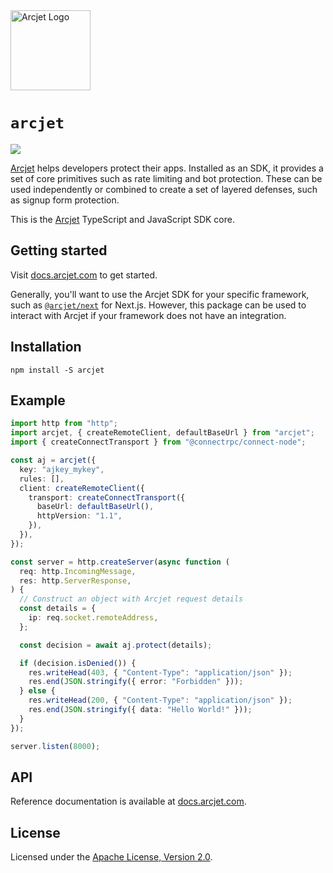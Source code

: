 <a href="https://arcjet.com" target="_arcjet-home">
  <picture>
    <source media="(prefers-color-scheme: dark)" srcset="https://arcjet.com/arcjet-logo-minimal-dark-mark-all.svg">
    <img src="https://arcjet.com/arcjet-logo-minimal-light-mark-all.svg" alt="Arcjet Logo" height="128" width="auto">
  </picture>
</a>

# `arcjet`

<p>
  <picture>
    <source media="(prefers-color-scheme: dark)" srcset="https://img.shields.io/badge/%E2%9C%A6Aj-1.0.0--alpha.1-5C5866?style=flat-square&labelColor=000000">
    <img src="https://img.shields.io/badge/%E2%9C%A6Aj-1.0.0--alpha.1-ECE6F0?style=flat-square&labelColor=ECE6F0">
  </picture>
</p>

[Arcjet][arcjet] helps developers protect their apps. Installed as an SDK, it
provides a set of core primitives such as rate limiting and bot protection.
These can be used independently or combined to create a set of layered defenses,
such as signup form protection.

This is the [Arcjet][arcjet] TypeScript and JavaScript SDK core.

## Getting started

Visit [docs.arcjet.com](https://docs.arcjet.com) to get started.

Generally, you'll want to use the Arcjet SDK for your specific framework, such
as [`@arcjet/next`](../arcjet-next/README.md) for Next.js. However, this package
can be used to interact with Arcjet if your framework does not have an
integration.

## Installation

```shell
npm install -S arcjet
```

## Example

```ts
import http from "http";
import arcjet, { createRemoteClient, defaultBaseUrl } from "arcjet";
import { createConnectTransport } from "@connectrpc/connect-node";

const aj = arcjet({
  key: "ajkey_mykey",
  rules: [],
  client: createRemoteClient({
    transport: createConnectTransport({
      baseUrl: defaultBaseUrl(),
      httpVersion: "1.1",
    }),
  }),
});

const server = http.createServer(async function (
  req: http.IncomingMessage,
  res: http.ServerResponse,
) {
  // Construct an object with Arcjet request details
  const details = {
    ip: req.socket.remoteAddress,
  };

  const decision = await aj.protect(details);

  if (decision.isDenied()) {
    res.writeHead(403, { "Content-Type": "application/json" });
    res.end(JSON.stringify({ error: "Forbidden" }));
  } else {
    res.writeHead(200, { "Content-Type": "application/json" });
    res.end(JSON.stringify({ data: "Hello World!" }));
  }
});

server.listen(8000);
```

## API

Reference documentation is available at [docs.arcjet.com][ts-sdk-docs].

## License

Licensed under the [Apache License, Version 2.0][apache-license].

[arcjet]: https://arcjet.com
[ts-sdk-docs]: https://docs.arcjet.com/reference/ts-js
[apache-license]: http://www.apache.org/licenses/LICENSE-2.0
